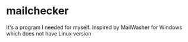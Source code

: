 # mailchecker
It's a program I needed for myself. Inspired by MailWasher for Windows which does not have Linux version
